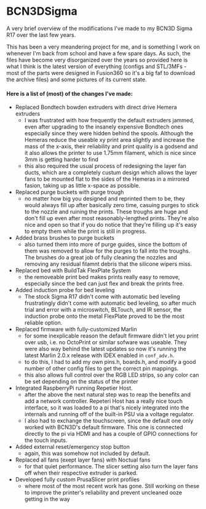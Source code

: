 # BCN3DSigma
A very brief overview of the modifications I've made to my BCN3D Sigma R17 over the last few years.

This has been a very meandering project for me, and is something I work on whenever I'm back from school and have a few spare days. As such, the files have become very disorganized over the years so provided here is what I think is the latest version of everything (configs and STL/3MFs - most of the parts were designed in Fusion360 so it's a big faf to download the archive files) and some pictures of its current state.

#### Here is a list of (most) of the changes I've made:
- Replaced Bondtech bowden extruders with direct drive Hemera extruders
  - I was frustrated with how frequently the default extruders jammed, even after upgrading to the insanely expensive Bondtech ones especially since they were hidden behind the spools. Although the Hemeras reduce the useable xy print area slightly and increase the mass of the x-axis, their reliability and print quality is a godsend and it also allows the printer to use 1.75mm filament, which is nice since 3mm is getting harder to find
  - this also required the usual process of redesigning the layer fan ducts, which are a completely custum design which allows the layer fans to be mounted flat to the sides of the Hemeras in a mirrored fasion, taking up as little x-space as possible.
- Replaced purge buckets with purge trough
  - no matter how big you designed and reprinted them to be, they would always fill up after basically zero time, casuing purges to stick to the nozzle and ruining the prints. These troughs are huge and don't fill up even after most reasonably-lengthed prints. They're also nice and open so that if you do notice that they're filling up it's easy to empty them while the print is still in progress.
- Added brass brushes to purge buckets
  - also turned them into more of purge guides, since the bottom of them was removed to allow for the purges to fall into the troughs. The brushes do a great job of fully cleaning the nozzles and removing any residual filamnt debris that the silicone wipers miss.
- Replaced bed with BuildTak FlexPlate System
  - the removeable print bed makes prints really easy to remove, especially since the bed can just flex and break the prints free.
- Added induction probe for bed leveling
  - The stock Sigma R17 didn't come with automatic bed leveling frustratingly didn't come with automatic bed leveling, so after much trial and error with a microswitch, BLTouch, and IR sensor, the induction probe onto the metal FlexPlate proved to be the most reliable option.
- Replaced firmware with fully-customized Marlin
  - for some inexplicable reason the default firmware didn't let you print over usb, i.e. no OctoPrint or similar sofware was useable. They were also way behind the latest updates so now it's running the latest Marlin 2.0.x release with IDEX enabled in `conf_adv.h`. 
  - to do this, I had to add my own pins.h, boards.h, and modify a good number of other config files to get the correct pin mappings.
  - this also allows full control over the RGB LED strips, so any color can be set depending on the status of the printer
- Integrated RaspberryPi running Repetier Host.
  - after the above the next natural step was to reap the benefits and add a network controller. Repeteri Host has a really nice touch interface, so it was loaded to a pi that's nicely integrated into the internals and running off of the built-in PSU via a voltage regulator.
  - I also had to exchange the touchscreen, since the default one only worked with BCN3D's default firmware. This one is connected directly to the pi via HDMI and has a couple of GPIO connections for the touch inputs.
- Added external reset/emergency stop button
  - again, this was somehow not included by default.
- Replaced all fans (exept layer fans) with Noctual fans
  - for that quiet performance. The slicer setting also turn the layer fans off when their respective extruder is parked.
- Developed fully custom PrusaSlicer print profiles
  - where most of the most recent work has gone. Still working on these to improve the printer's reliability and prevent uncleaned ooze getting in the way
